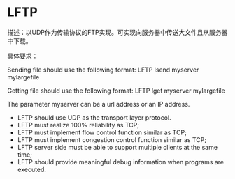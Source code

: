 # LFTP

描述：以UDP作为传输协议的FTP实现。可实现向服务器中传送大文件且从服务器中下载。

具体要求：

Sending file should use the following format: LFTP lsend myserver mylargefile

Getting file should use the following format: LFTP lget myserver mylargefile

The parameter myserver can be a url address or an IP address.

- LFTP should use UDP as the transport layer protocol.
- LFTP must realize 100% reliability as TCP;
- LFTP must implement flow control function similar as TCP;
- LFTP must implement congestion control function similar as TCP;
- LFTP server side must be able to support multiple clients at the same time;
- LFTP should provide meaningful debug information when programs are executed.

